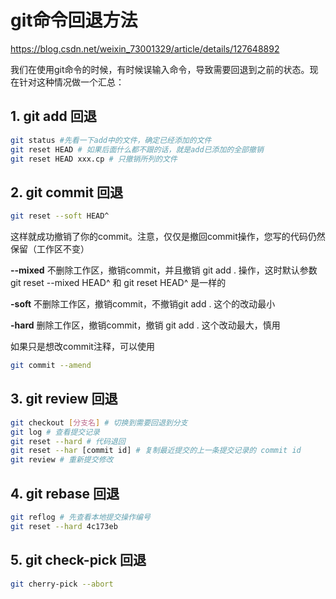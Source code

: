 # git命令回退方法

https://blog.csdn.net/weixin_73001329/article/details/127648892

我们在使用git命令的时候，有时候误输入命令，导致需要回退到之前的状态。现在针对这种情况做一个汇总：

## 1. git add 回退

```sh
git status #先看一下add中的文件，确定已经添加的文件
git reset HEAD # 如果后面什么都不跟的话，就是add已添加的全部撤销
git reset HEAD xxx.cp # 只撤销所列的文件
```

## 2. git commit 回退

```sh
git reset --soft HEAD^
```

这样就成功撤销了你的commit。注意，仅仅是撤回commit操作，您写的代码仍然保留（工作区不变）

**--mixed** 不删除工作区，撤销commit，并且撤销 git add . 操作，这时默认参数 git reset --mixed HEAD^ 和 git reset HEAD^ 是一样的

**-soft** 不删除工作区，撤销commit，不撤销git add . 这个的改动最小

**-hard** 删除工作区，撤销commit，撤销 git add . 这个改动最大，慎用

如果只是想改commit注释，可以使用

```sh
git commit --amend
```

## 3. git review 回退

```sh
git checkout [分支名] # 切换到需要回退到分支
git log # 查看提交记录
git reset --hard # 代码退回
git reset --har [commit id] # 复制最近提交的上一条提交记录的 commit id
git review # 重新提交修改
```

## 4. git rebase 回退

```sh
git reflog # 先查看本地提交操作编号
git reset --hard 4c173eb
```

## 5. git check-pick 回退

```sh
git cherry-pick --abort
```